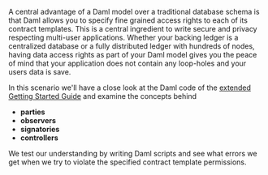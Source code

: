 A central advantage of a Daml model over a traditional database schema is that Daml allows you to
specify fine grained access rights to each of its contract templates. This is a central ingredient
to write secure and privacy respecting multi-user applications. Whether your backing ledger is a
centralized database or a fully distributed ledger with hundreds of nodes, having data access rights
as part of your Daml model gives you the peace of mind that your application does not contain any
loop-holes and your users data is save.

In this scenario we'll have a close look at the Daml code of the [extended Getting Started
Guide](https://digitalasset.com/developers/interactive-tutorials/getting-started/your-first-feature) and examine the concepts behind

- **parties**
- **observers**
- **signatories**
- **controllers**

We test our understanding by writing Daml scripts and see what errors we get when we try to
violate the specified contract template permissions.
